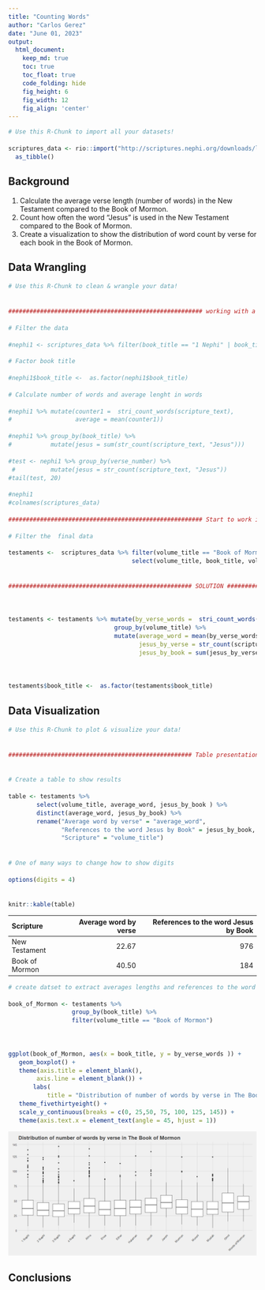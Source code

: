 ```yaml
---
title: "Counting Words"
author: "Carlos Gerez"
date: "June 01, 2023"
output:
  html_document:  
    keep_md: true
    toc: true
    toc_float: true
    code_folding: hide
    fig_height: 6
    fig_width: 12
    fig_align: 'center'
---
```







```r
# Use this R-Chunk to import all your datasets!

scriptures_data <- rio::import("http://scriptures.nephi.org/downloads/lds-scriptures.csv.zip") %>% 
  as_tibble()
```

## Background


1. Calculate the average verse length (number of words) in the New Testament compared to the Book of Mormon.  
2. Count how often the word “Jesus” is used in the New Testament compared to the Book of Mormon.  
3. Create a visualization to show the distribution of word count by verse for each book in the Book of Mormon.


## Data Wrangling


```r
# Use this R-Chunk to clean & wrangle your data!


####################################################### working with a smaller data to test #############################

# Filter the data

#nephi1 <- scriptures_data %>% filter(book_title == "1 Nephi" | book_title == "2 Nephi") 

# Factor book title
    
#nephi1$book_title <-  as.factor(nephi1$book_title)

# Calculate number of words and average lenght in words

#nephi1 %>% mutate(counter1 =  stri_count_words(scripture_text),
#                  average = mean(counter1))

#nephi1 %>% group_by(book_title) %>% 
#           mutate(jesus = sum(str_count(scripture_text, "Jesus")))

#test <- nephi1 %>% group_by(verse_number) %>% 
 #          mutate(jesus = str_count(scripture_text, "Jesus"))
#tail(test, 20)

#nephi1
#colnames(scriptures_data)

####################################################### Start to work in the big dataset ###############################

# Filter the  final data

testaments <-  scriptures_data %>% filter(volume_title == "Book of Mormon" | volume_title == "New Testament") %>% 
                                   select(volume_title, book_title, volume_long_title, book_long_title, chapter_number, verse_number, scripture_text)


#################################################### SOLUTION ###########################################################



testaments <- testaments %>% mutate(by_verse_words =  stri_count_words(scripture_text)) %>% 
                              group_by(volume_title) %>% 
                              mutate(average_word = mean(by_verse_words),
                                     jesus_by_verse = str_count(scripture_text, "Jesus"),
                                     jesus_by_book = sum(jesus_by_verse))



testaments$book_title <-  as.factor(testaments$book_title)
```

## Data Visualization


```r
# Use this R-Chunk to plot & visualize your data!


#################################################### Table presentation #############################################


# Create a table to show results

table <- testaments %>% 
        select(volume_title, average_word, jesus_by_book ) %>% 
        distinct(average_word, jesus_by_book) %>% 
        rename("Average word by verse" = "average_word",
               "References to the word Jesus by Book" = jesus_by_book, 
               "Scripture" = "volume_title")


# One of many ways to change how to show digits
      
options(digits = 4)


knitr::kable(table)
```



|Scripture      | Average word by verse| References to the word Jesus by Book|
|:--------------|---------------------:|------------------------------------:|
|New Testament  |                 22.67|                                  976|
|Book of Mormon |                 40.50|                                  184|

```r
# create datset to extract averages lengths and references to the word Jesus

book_of_Mormon <- testaments %>% 
                  group_by(book_title) %>% 
                  filter(volume_title == "Book of Mormon")



ggplot(book_of_Mormon, aes(x = book_title, y = by_verse_words )) +
   geom_boxplot() +
   theme(axis.title = element_blank(),
        axis.line = element_blank()) +
       labs(
           title = "Distribution of number of words by verse in The Book of Mormon") +
   theme_fivethirtyeight() +
   scale_y_continuous(breaks = c(0, 25,50, 75, 100, 125, 145)) +
   theme(axis.text.x = element_text(angle = 45, hjust = 1))
```

![](counting_words_files/figure-html/plot_data-1.png)<!-- -->

## Conclusions

